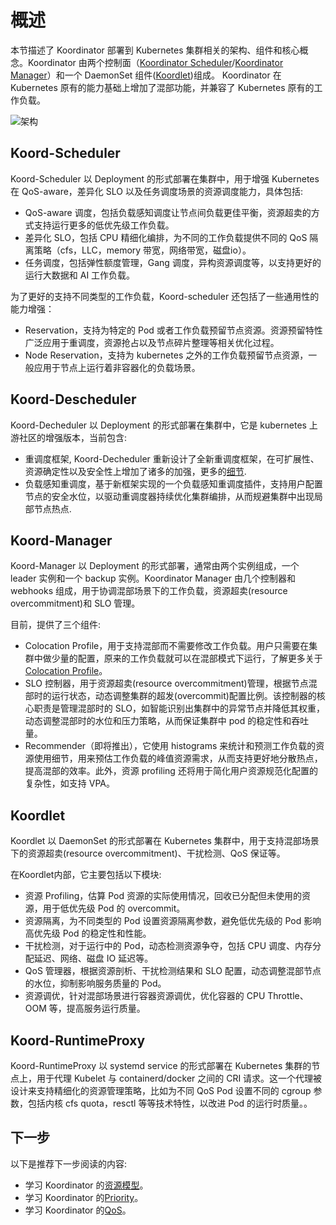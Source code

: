 # 概述

本节描述了 Koordinator 部署到 Kubernetes 集群相关的架构、组件和核心概念。Koordinator 由两个控制面（[Koordinator Scheduler](#koordinator-scheduler)/[Koordinator Manager](#koordinator-manager)）和一个 DaemonSet 组件([Koordlet](#koordlet))组成。
Koordinator 在 Kubernetes 原有的能力基础上增加了混部功能，并兼容了 Kubernetes 原有的工作负载。

![架构](/img/architecture.png)

## Koord-Scheduler

Koord-Scheduler 以 Deployment 的形式部署在集群中，用于增强 Kubernetes 在 QoS-aware，差异化 SLO 以及任务调度场景的资源调度能力，具体包括:

- QoS-aware 调度，包括负载感知调度让节点间负载更佳平衡，资源超卖的方式支持运行更多的低优先级工作负载。
- 差异化 SLO，包括 CPU 精细化编排，为不同的工作负载提供不同的 QoS 隔离策略（cfs，LLC，memory 带宽，网络带宽，磁盘io）。
- 任务调度，包括弹性额度管理，Gang 调度，异构资源调度等，以支持更好的运行大数据和 AI 工作负载。

为了更好的支持不同类型的工作负载，Koord-scheduler 还包括了一些通用性的能力增强：

- Reservation，支持为特定的 Pod 或者工作负载预留节点资源。资源预留特性广泛应用于重调度，资源抢占以及节点碎片整理等相关优化过程。
- Node Reservation，支持为 kubernetes 之外的工作负载预留节点资源，一般应用于节点上运行着非容器化的负载场景。

## Koord-Descheduler

Koord-Decheduler 以 Deployment 的形式部署在集群中，它是 kubernetes 上游社区的增强版本，当前包含:

- 重调度框架, Koord-Decheduler 重新设计了全新重调度框架，在可扩展性、资源确定性以及安全性上增加了诸多的加强，更多的[细节](../designs/descheduler-framework).
- 负载感知重调度，基于新框架实现的一个负载感知重调度插件，支持用户配置节点的安全水位，以驱动重调度器持续优化集群编排，从而规避集群中出现局部节点热点.

## Koord-Manager

Koord-Manager 以 Deployment 的形式部署，通常由两个实例组成，一个 leader 实例和一个 backup 实例。Koordinator Manager 由几个控制器和 webhooks 组成，用于协调混部场景下的工作负载，资源超卖(resource overcommitment)和 SLO 管理。

目前，提供了三个组件:

- Colocation Profile，用于支持混部而不需要修改工作负载。用户只需要在集群中做少量的配置，原来的工作负载就可以在混部模式下运行，了解更多关于[Colocation Profile](../user-manuals/colocation-profile.md)。
- SLO 控制器，用于资源超卖(resource overcommitment)管理，根据节点混部时的运行状态，动态调整集群的超发(overcommit)配置比例。该控制器的核心职责是管理混部时的 SLO，如智能识别出集群中的异常节点并降低其权重，动态调整混部时的水位和压力策略，从而保证集群中 pod 的稳定性和吞吐量。
- Recommender（即将推出），它使用 histograms 来统计和预测工作负载的资源使用细节，用来预估工作负载的峰值资源需求，从而支持更好地分散热点，提高混部的效率。此外，资源 profiling 还将用于简化用户资源规范化配置的复杂性，如支持 VPA。

## Koordlet

Koordlet 以 DaemonSet 的形式部署在 Kubernetes 集群中，用于支持混部场景下的资源超卖(resource overcommitment)、干扰检测、QoS 保证等。

在Koordlet内部，它主要包括以下模块:

- 资源 Profiling，估算 Pod 资源的实际使用情况，回收已分配但未使用的资源，用于低优先级 Pod 的 overcommit。
- 资源隔离，为不同类型的 Pod 设置资源隔离参数，避免低优先级的 Pod 影响高优先级 Pod 的稳定性和性能。
- 干扰检测，对于运行中的 Pod，动态检测资源争夺，包括 CPU 调度、内存分配延迟、网络、磁盘 IO 延迟等。
- QoS 管理器，根据资源剖析、干扰检测结果和 SLO 配置，动态调整混部节点的水位，抑制影响服务质量的 Pod。
- 资源调优，针对混部场景进行容器资源调优，优化容器的 CPU Throttle、OOM 等，提高服务运行质量。

## Koord-RuntimeProxy

Koord-RuntimeProxy 以 systemd service 的形式部署在 Kubernetes 集群的节点上，用于代理 Kubelet 与 containerd/docker 之间的 CRI 请求。这一个代理被设计来支持精细化的资源管理策略，比如为不同 QoS Pod 设置不同的 cgroup 参数，包括内核 cfs quota，resctl 等等技术特性，以改进 Pod 的运行时质量。。

## 下一步

以下是推荐下一步阅读的内容:

- 学习 Koordinator 的[资源模型](./resource-model)。
- 学习 Koordinator 的[Priority](./priority)。
- 学习 Koordinator 的[QoS](./qos)。
